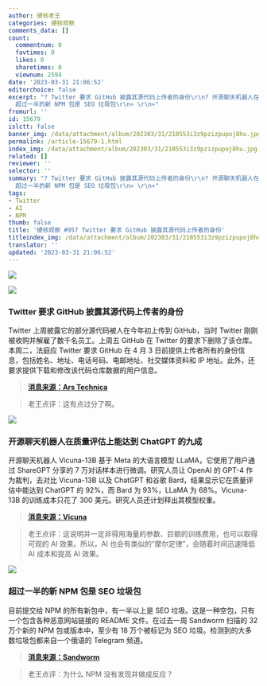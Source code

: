 ```yaml
---
author: 硬核老王
categories: 硬核观察
comments_data: []
count:
  commentnum: 0
  favtimes: 0
  likes: 0
  sharetimes: 0
  viewnum: 2594
date: '2023-03-31 21:06:52'
editorchoice: false
excerpt: "? Twitter 要求 GitHub 披露其源代码上传者的身份\r\n? 开源聊天机器人在质量评估上能达到 ChatGPT 的九成\r\n?
  超过一半的新 NPM 包是 SEO 垃圾包\r\n» \r\n»"
fromurl: ''
id: 15679
islctt: false
banner_img: /data/attachment/album/202303/31/210553i3z9pzizpupoj8hu.jpg
permalink: /article-15679-1.html
index_img: /data/attachment/album/202303/31/210553i3z9pzizpupoj8hu.jpg
related: []
reviewer: ''
selector: ''
summary: "? Twitter 要求 GitHub 披露其源代码上传者的身份\r\n? 开源聊天机器人在质量评估上能达到 ChatGPT 的九成\r\n?
  超过一半的新 NPM 包是 SEO 垃圾包\r\n» \r\n»"
tags:
- Twitter
- AI
- NPM
thumb: false
title: '硬核观察 #957 Twitter 要求 GitHub 披露其源代码上传者的身份'
titleindex_img: /data/attachment/album/202303/31/210553i3z9pzizpupoj8hu.jpg
translator: ''
updated: '2023-03-31 21:06:52'
---
```


![](/data/attachment/album/202303/31/210553i3z9pzizpupoj8hu.jpg)


![](/data/attachment/album/202303/31/210605vd8gejdz3mpfqfq3.jpg)


### Twitter 要求 GitHub 披露其源代码上传者的身份


Twitter 上周披露它的部分源代码被人在今年初上传到 GitHub，当时 Twitter 刚刚被收购并解雇了数千名员工。上周五 GitHub 在 Twitter 的要求下删除了该仓库。本周二，法庭应 Twitter 要求 GitHub 在 4 月 3 日前提供上传者所有的身份信息，包括姓名、地址、电话号码、电邮地址、社交媒体资料和 IP 地址。此外，还要求提供下载和修改该代码仓库数据的用户信息。



> 
> **[消息来源：Ars Technica](https://arstechnica.com/tech-policy/2023/03/twitter-obtains-subpoena-forcing-github-to-unmask-source-code-leaker/)**
> 
> 
> 



> 
> 老王点评：这有点过分了啊。
> 
> 
> 


![](/data/attachment/album/202303/31/210621o4wjd7yowyzjyyp8.jpg)


### 开源聊天机器人在质量评估上能达到 ChatGPT 的九成


开源聊天机器人 Vicuna-13B 基于 Meta 的大语言模型 LLaMA，它使用了用户通过 ShareGPT 分享的 7 万对话样本进行微调。研究人员让 OpenAI 的 GPT-4 作为裁判，去对比 Vicuna-13B 以及 ChatGPT 和谷歌 Bard，结果显示它在质量评估中能达到 ChatGPT 的 92%，而 Bard 为 93%，LLaMA 为 68%。Vicuna-13B 的训练成本只花了 300 美元。研究人员还计划释出其模型权重。



> 
> **[消息来源：Vicuna](https://vicuna.lmsys.org/)**
> 
> 
> 



> 
> 老王点评：这说明并一定非得用海量的参数、巨额的训练费用，也可以取得可观的 AI 效果。所以，AI 也会有类似的“摩尔定律”，会随着时间迅速降低 AI 成本和提高 AI 效果。
> 
> 
> 


![](/data/attachment/album/202303/31/210635s10zvamb166mqvig.jpg)


### 超过一半的新 NPM 包是 SEO 垃圾包


目前提交给 NPM 的所有新包中，有一半以上是 SEO 垃圾。这是一种空包，只有一个包含各种恶意网站链接的 README 文件。在过去一周 Sandworm 扫描的 32 万个新的 NPM 包或版本中，至少有 18 万个被标记为 SEO 垃圾。检测到的大多数垃圾包都来自一个俄语的 Telegram 频道。



> 
> **[消息来源：Sandworm](https://blog.sandworm.dev/one-in-two-new-npm-packages-is-seo-spam-right-now)**
> 
> 
> 



> 
> 老王点评：为什么 NPM 没有发现并做成反应？
> 
> 
>